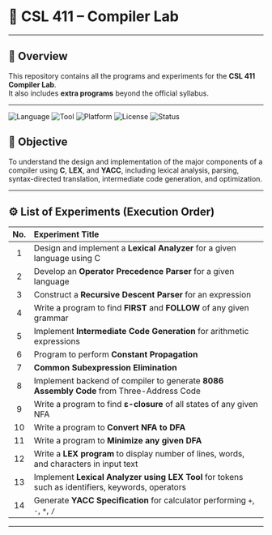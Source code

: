 # 🧩 CSL 411 – Compiler Lab

---

## 📘 Overview
This repository contains all the programs and experiments for the **CSL 411 Compiler Lab**.  
It also includes **extra programs** beyond the official syllabus.

---

![Language](https://img.shields.io/badge/Language-C-blue?style=flat-square)
![Tool](https://img.shields.io/badge/Tool-LEX%20%26%20YACC-orange?style=flat-square)
![Platform](https://img.shields.io/badge/Platform-Linux-lightgrey?style=flat-square)
![License](https://img.shields.io/badge/License-MIT-green?style=flat-square)
![Status](https://img.shields.io/badge/Status-Active-brightgreen?style=flat-square)

## 🧠 Objective
To understand the design and implementation of the major components of a compiler using **C**, **LEX**, and **YACC**, including lexical analysis, parsing, syntax-directed translation, intermediate code generation, and optimization.

---

## ⚙️ List of Experiments (Execution Order)

| No. | Experiment Title |
|:--:|:--|
| 1 | Design and implement a **Lexical Analyzer** for a given language using C |
| 2 | Develop an **Operator Precedence Parser** for a given language |
| 3 | Construct a **Recursive Descent Parser** for an expression |
| 4 | Write a program to find **FIRST** and **FOLLOW** of any given grammar |
| 5 | Implement **Intermediate Code Generation** for arithmetic expressions |
| 6 | Program to perform **Constant Propagation** |
| 7 | **Common Subexpression Elimination** |
| 8 | Implement backend of compiler to generate **8086 Assembly Code** from Three-Address Code |
| 9 | Write a program to find **ε-closure** of all states of any given NFA |
| 10 | Write a program to **Convert NFA to DFA** |
| 11 | Write a program to **Minimize any given DFA** |
| 12 | Write a **LEX program** to display number of lines, words, and characters in input text |
| 13 | Implement **Lexical Analyzer using LEX Tool** for tokens such as identifiers, keywords, operators |
| 14 | Generate **YACC Specification** for calculator performing `+`, `-`, `*`, `/` |

---


